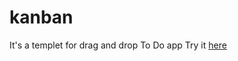 # kanban
It's a templet for drag and drop To Do app
Try it [here](https://artemsam23.github.io/kanban)
